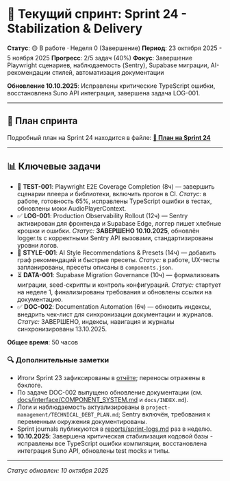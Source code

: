 # 🚀 Текущий спринт: Sprint 24 - Stabilization & Delivery

**Статус**: 🟡 В работе · Неделя 0 (Завершение)
**Период**: 23 октября 2025 - 5 ноября 2025
**Прогресс**: 2/5 задач (40%)
**Фокус**: Завершение Playwright сценариев, наблюдаемость (Sentry), Supabase миграции, AI-рекомендации стилей, автоматизация документации

**Обновление 10.10.2025**: Исправлены критические TypeScript ошибки, восстановлена Suno API интеграция, завершена задача LOG-001.

---

## 🎯 План спринта

Подробный план на Sprint 24 находится в файле:
[**📝 План на Sprint 24**](sprint-24-plan.md)

---

## 📊 Ключевые задачи

- 🔄 **TEST-001**: Playwright E2E Coverage Completion (8ч) — завершить сценарии плеера и библиотеки, включить прогон в CI. *Статус:* в работе, готовность 65%, исправлены TypeScript ошибки в тестах, обновлены моки AudioPlayerContext.
- ✅ **LOG-001**: Production Observability Rollout (12ч) — Sentry активирован для фронтенда и Supabase Edge, логгер пишет хлебные крошки и ошибки. *Статус:* **ЗАВЕРШЕНО 10.10.2025**, обновлён logger.ts с корректными Sentry API вызовами, стандартизированы уровни логов.
- 🔄 **STYLE-001**: AI Style Recommendations & Presets (14ч) — добавить граф рекомендаций и быстрые пресеты. *Статус:* в работе, UX-тесты запланированы, пресеты описаны в `components.json`.
- ⏳ **DATA-001**: Supabase Migration Governance (10ч) — формализовать миграции, seed-скрипты и контроль конфигураций. *Статус:* стартует на неделе 1, финализированы требования и обновлены ссылки на документацию.
- ✅ **DOC-002**: Documentation Automation (6ч) — обновить индексы, внедрить чек-лист для синхронизации документации и журналов. *Статус:* ЗАВЕРШЕНО, индексы, навигация и журналы синхронизированы 13.10.2025.

**Общее время**: 50 часов

### 🔍 Дополнительные заметки

- Итоги Sprint 23 зафиксированы в [отчёте](../reports/sprint-23-report.md); переносы отражены в бэклоге.
- По задаче DOC-002 выпущено обновление документации (см. [docs/interface/COMPONENT_SYSTEM.md](../../docs/interface/COMPONENT_SYSTEM.md) и `docs/INDEX.md`).
- Логи и наблюдаемость актуализированы в `project-management/TECHNICAL_DEBT_PLAN.md`; Sentry включён, требования к переменным окружения документированы.
- Sprint journals публикуются в [reports/sprint-logs.md](../reports/sprint-logs.md) раз в неделю.
- **10.10.2025**: Завершена критическая стабилизация кодовой базы - исправлены все TypeScript ошибки компиляции, восстановлена интеграция Suno API, обновлены test mocks и типы.

---

*Статус обновлен: 10 октября 2025*
